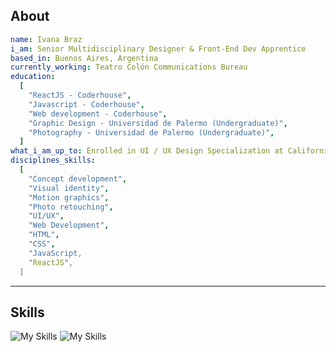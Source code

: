<h2>About</h2>

```yaml
name: Ivana Braz
i_am: Senior Multidisciplinary Designer & Front-End Dev Apprentice
based_in: Buenos Aires, Argentina
currently_working: Teatro Colón Communications Bureau
education:
  [
    "ReactJS - Coderhouse",
    "Javascript - Coderhouse",
    "Web development - Coderhouse",
    "Graphic Design - Universidad de Palermo (Undergraduate)",
    "Photography - Universidad de Palermo (Undergraduate)",
  ]
what_i_am_up_to: Enrolled in UI / UX Design Specialization at California Institute of the Arts
disciplines_skills:
  [
    "Concept development",
    "Visual identity",
    "Motion graphics",
    "Photo retouching",
    "UI/UX",
    "Web Development",
    "HTML", 
    "CSS",
    "JavaScript, 
    "ReactJS",
  ]
```
  
---  

<h2>Skills</h2>

![My Skills](https://skillicons.dev/icons?i=html,css,js,react,tailwind,bootstrap,firebase,webpack)
![My Skills](https://skillicons.dev/icons?i=vscode,github,ai,ps,pr,ae,figma,svg)
